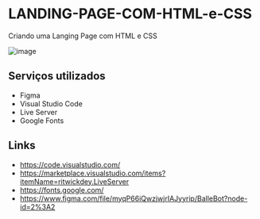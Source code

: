 # LANDING-PAGE-COM-HTML-e-CSS
Criando uma Langing Page com HTML e CSS


![image](https://user-images.githubusercontent.com/92220593/147407195-5d75a25e-08fb-4495-982e-0dea9f57375d.png)


## Serviços utilizados
- Figma
- Visual Studio Code
- Live Server
- Google Fonts

## Links
- https://code.visualstudio.com/
- https://marketplace.visualstudio.com/items?itemName=ritwickdey.LiveServer
- https://fonts.google.com/
- https://www.figma.com/file/myqP66iQwzjwjrIAJyyrip/BalleBot?node-id=2%3A2
